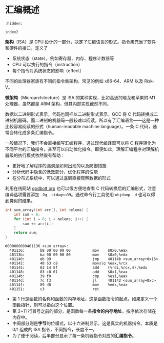 # 汇编概述

```{toctree}
:hidden:

index2
```

**架构**（ISA）是 CPU 设计的一部分，决定了汇编语言的形式。指令集充当了软件和硬件的接口，定义了

- 系统状态（state），例如寄存器、内存、程序计数器等
- CPU 可以执行的指令（instruction）
- 每个指令对系统状态的影响（effect）

不同的处理器家族有不同的指令集架构，常见的例如 x86-64、ARM 以及 Risk-V。

**微架构**（Microarchitecture）是 ISA 的某种实现，比如高通的晓龙和苹果的 M1 处理器，虽然都是 ARM 架构，但其内部实现截然不同。

数据以二进制形式表示，代码也同样以二进制形式表示。GCC 将 C 代码转换成二进制机器码。而二进制的机器码一般较难以阅读，所以有了汇编语言——这是一种比较容易阅读的形式（human-readable machine language）。一条 C 代码，通常会转化成多条汇编指令。

一般情况下，我们不会直接编写汇编程序，通过现代编译器可以将 C 程序转化为不同平台的汇编指令，甚至可以自动优化指令。即便如此，理解汇编程序对理解机器级的执行模式依然很有帮助：

- 更好地了解程序的漏洞是如何出现的以及防御措施
- 分析代码中隐含的低效部分，优化程序的性能
- 在分布式系统中，可以通过底层直接观察数据的形式

利用在线网站 [godbolt.org](https://godbolt.org/z/orYTvP3ao) 也可以很方便地查看 C 代码转换后的汇编形式，注意编译选项需要添加 `-Og -std=gnu99`。通过命令行工具使用 `objdump -d` 也可以得到类似的结果。

```c
int sum_array(int arr[], int nelems) {
    int sum = 0;
    for (int i = 0; i < nelems; i++) {
        sum += arr[i];
    }
    return sum;
}
```

```
0000000000401136 <sum_array>:
  401136:       b8 00 00 00 00          mov    $0x0,%eax
  40113b:       ba 00 00 00 00          mov    $0x0,%edx
  401140:       eb 09                   jmp    40114b <sum_array+0x15>
  401142:       48 63 c8                movslq %eax,%rcx
  401145:       03 14 8f                add    (%rdi,%rcx,4),%edx
  401148:       83 c0 01                add    $0x1,%eax
  40114b:       39 f0                   cmp    %esi,%eax
  40114d:       7c f3                   jl     401142 <sum_array+0xc>
  40114f:       89 d0                   mov    %edx,%eax
  401151:       c3                      ret
```

- 第 1 行是函数的名称和函数的内存地址，这是函数指令的起点。如果定义一个函数指针，则可以指向这个位置。
- 第 2~11 行冒号之前的部分，是函数每一条**指令的内存地址**，按序依次存储在内存中。
- 中间部分则是**字节**的位模式，以十六进制显示，这是真实的机器指令。本质是 0/1 组成的 ISA 指令，不同指令，长度不一。
- 为了便于阅读，后半部分显示了每一条机器指令对应的**汇编指令**。
